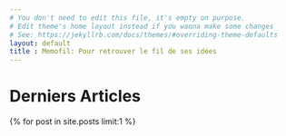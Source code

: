 ```yaml
---
# You don't need to edit this file, it's empty on purpose.
# Edit theme's home layout instead if you wanna make some changes
# See: https://jekyllrb.com/docs/themes/#overriding-theme-defaults
layout: default
title : Memofil: Pour retrouver le fil de ses idées
---
```


<h1>Derniers Articles</h1>
{% for post in site.posts limit:1 %}